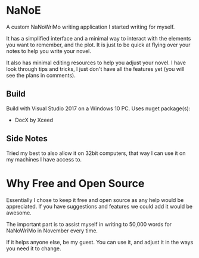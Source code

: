 # NaNoE
A custom NaNoWriMo writing application I started writing for myself.

It has a simplified interface and a minimal way to interact with the elements you want to remember, and the plot. It is just to be quick at flying over your notes to help you write your novel.

It also has minimal editing resources to help you adjust your novel. I have look through tips and tricks, I just don't have all the features yet (you will see the plans in comments).

## Build
Build with Visual Studio 2017 on a Windows 10 PC.
Uses nuget package(s):
 - DocX by Xceed

## Side Notes
Tried my best to also allow it on 32bit computers, that way I can use it on my machines I have access to.

# Why Free and Open Source
Essentially I chose to keep it free and open source as any help would be appreciated. If you have suggestions and features we could add it would be awesome.

The important part is to assist myself in writing to 50,000 words for NaNoWriMo in November every time.

If it helps anyone else, be my guest. You can use it, and adjust it in the ways you need it to change.